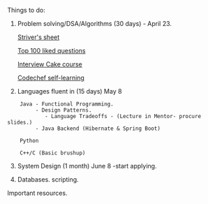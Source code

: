 Things to do: 

  
1. Problem solving/DSA/Algorithms  (30 days) - April 23. 
    
    [Striver's sheet](https://takeuforward.org/interviews/strivers-sde-sheet-top-coding-interview-problems/)

    [Top 100 liked questions](https://leetcode.com/problem-list/top-100-liked-questions/)

    [Interview Cake course](https://www.interviewcake.com/table-of-contents?course=fc1)

    [Codechef self-learning](https://www.codechef.com/selflearning?itm_medium=navmenu&itm_campaign=learncp)

2. Languages fluent in  (15 days) May 8
```
    Java - Functional Programming.
         - Design Patterns. 
            - Language Tradeoffs - (Lecture in Mentor- procure slides.) 
         - Java Backend (Hibernate & Spring Boot)

    Python 

    C++/C (Basic brushup)
```

3. System Design (1 month) June 8  -start applying. 

4. Databases. scripting.



Important resources. 

